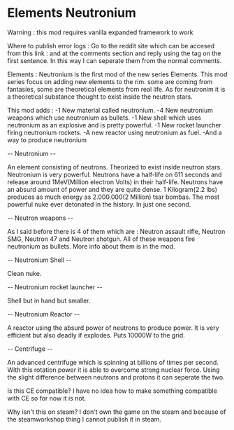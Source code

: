 # Elements Neutronium

Warning : this mod requires vanilla expanded framework to work

Where to publish error logs : Go to the reddit site which can be accesed from this link :
and at the comments section and reply using the <Error Log> tag on the first sentence. In this way I can seperate them from the normal comments.

Elements : Neutronium is the first mod of the new series Elements. This mod series focus on adding new elements to the rim. some are coming from fantasies, some are theoretical elements from real life. As for neutronim it is a theoretical substance thought to exist inside the neutron stars.

This mod adds :
-1 New material called neutronium.
-4 New neutronium weapons which use neutronium as bullets.
-1 New shell which uses neutronium as an explosive and is pretty powerful.
-1 New rocket launcher firing neutronium rockets.
-A new reactor using neutronium as fuel.
-And a way to produce neutronium

-- Neutronium --

An element consisting of neutrons. Theorized to exist inside neutron stars. Neutronium is very powerful. Neutrons have a half-life on 611 seconds and release around 1MeV(Million electron Volts) in their half-life. Neutrons have an absurd amount of power and they are quite dense. 1 Kilogram(2.2 lbs) produces as much energy as 2.000.000(2 Million) tsar bombas. The most powerful nuke ever detonated in the history. In just one second.

-- Neutron weapons --

As I said before there is 4 of them which are : Neutron assault rifle, Neutron SMG, Neutron 47 and Neutron shotgun. All of these weapons fire neutronium as bullets. More info about them is in the mod.

-- Neutronium Shell --

Clean nuke.

-- Neutronium rocket launcher --

Shell but in hand but smaller.

-- Neutronium Reactor -- 

A reactor using the absurd power of neutrons to produce power. It is very efficient but also deadly if explodes. Puts 10000W to the grid.

-- Centrifuge --

An advanced centrifuge which is spinning at billions of times per second. With this rotation power it is able to overcome strong nuclear force. Using the slight difference between neutrons and protons it can seperate the two.

Is this CE compatible?
I have no idea how to make something compatible with CE so for now it is not.

Why isn't this on steam?
I don't own the game on the steam and because of the steamworkshop thing I cannot publish it in steam.

